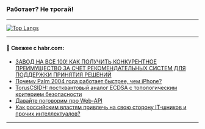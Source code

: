 ### Работает? Не трогай!

---
<!--
#### 🛠️ Technical stack:

![Java](https://img.shields.io/badge/Java-informational?logo=Oracle&style=flat&logoColor=white&color=FF4500)
![Kotlin](https://img.shields.io/badge/Kotlin-informational?logo=Kotlin&style=flat&logoColor=white&color=774D97)
![TS](https://img.shields.io/badge/TypeScript-informational?logo=typeScript&style=flat&logoColor=black&color=017acc)
![Python](https://img.shields.io/badge/Python-informational?logo=Python&style=flat&logoColor=black&color=ffdd54) <br>
![Spring](https://img.shields.io/badge/Spring-informational?logo=Spring&style=flat&logoColor=white&color=6DB33F) 
![SpringBoot](https://img.shields.io/badge/SpringBoot-informational?logo=SpringBoot&style=flat&logoColor=white&color=6DB33F)
![Nest](https://img.shields.io/badge/NestJS-informational?logo=NestJS&style=flat&logoColor=white&color=E0234E) 
![NodeJS](https://img.shields.io/badge/NodeJS-informational?logo=node.js&style=flat&logoColor=white&color=70A760)<br>
![PostgreSQL](https://img.shields.io/badge/PostgreSQL-informational?logo=PostgreSQL&style=flat&logoColor=white&color=DAA520)
![MongoDB](https://img.shields.io/badge/MongoDB-informational?logo=MongoDB&style=flat&logoColor=white&color=870000)
![Apache](https://img.shields.io/badge/Apache-informational?logo=apache&style=flat&logoColor=white&color=f74e28)

___ 
-->

<!--- #### 🛠️ : --->

[![Top Langs](https://github-readme-stats-82jvfl3w3-advtsettinggmailcoms-projects.vercel.app/api/top-langs/?username=zloylis&langs_count=10&hide_title=true&title_color=e6edf3&size_weight=0.5&count_weight=0.5&layout=compact&hide_progress=true&hide_border=true&theme=dracula&hide=css,makefile,cmake)](https://github.com/zloylis)

<!---


####  :octocat:&nbsp;&nbsp; Статистика:

![GitHub stats](https://github-readme-stats-u2qms2cxw-advtsettinggmailcoms-projects.vercel.app/api?username=zloylis&show_icons=true&hide_border=true&theme=dracula&title_color=e6edf3&include_all_commits=true&count_private=true&hide_rank=false&hide_title=true&rank_icon=github)
-->
---

#### 💬 Свежее с habr.com:

<!-- BLOG-POST-LIST:START -->
- [ЗАВОД НА ВСЕ 100! КАК ПОЛУЧИТЬ КОНКУРЕНТНОЕ ПРЕИМУЩЕСТВО ЗА СЧЕТ РЕКОМЕНДАТЕЛЬНЫХ СИСТЕМ ДЛЯ ПОДДЕРЖКИ ПРИНЯТИЯ РЕШЕНИЙ](https://habr.com/ru/articles/955608/?utm_source=habrahabr&utm_medium=rss&utm_campaign=955608)
- [Почему Palm 2004 года работает быстрее, чем iPhone?](https://habr.com/ru/companies/timeweb/articles/955164/?utm_source=habrahabr&utm_medium=rss&utm_campaign=955164)
- [TorusCSIDH: постквантовый аналог ECDSA с топологическим критерием безопасности](https://habr.com/ru/articles/955594/?utm_source=habrahabr&utm_medium=rss&utm_campaign=955594)
- [Давайте поговорим про Web-API](https://habr.com/ru/articles/955574/?utm_source=habrahabr&utm_medium=rss&utm_campaign=955574)
- [Как российским властям привлечь на свою сторону IT-шников и прочих интеллектуалов?](https://habr.com/ru/companies/lumanbox/articles/955090/?utm_source=habrahabr&utm_medium=rss&utm_campaign=955090)
<!-- BLOG-POST-LIST:END -->

---
